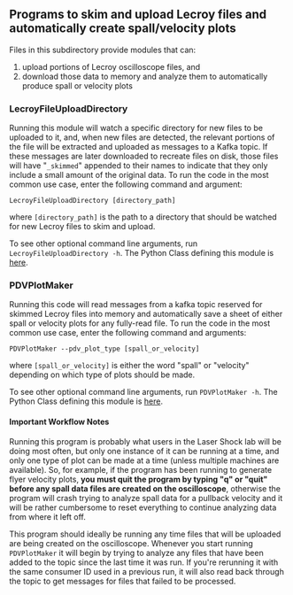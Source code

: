 ## Programs to skim and upload Lecroy files and automatically create spall/velocity plots

Files in this subdirectory provide modules that can:
1. upload portions of Lecroy oscilloscope files, and 
1. download those data to memory and analyze them to automatically produce spall or velocity plots

### LecroyFileUploadDirectory

Running this module will watch a specific directory for new files to be uploaded to it, and, when new files are detected, the relevant portions of the file will be extracted and uploaded as messages to a Kafka topic. If these messages are later downloaded to recreate files on disk, those files will have "`_skimmed`" appended to their names to indicate that they only include a small amount of the original data. To run the code in the most common use case, enter the following command and argument:

`LecroyFileUploadDirectory [directory_path]`

where `[directory_path]` is the path to a directory that should be watched for new Lecroy files to skim and upload.

To see other optional command line arguments, run `LecroyFileUploadDirectory -h`. The Python Class defining this module is [here](./lecroy_file_upload_directory.py).

### PDVPlotMaker

Running this code will read messages from a kafka topic reserved for skimmed Lecroy files into memory and automatically save a sheet of either spall or velocity plots for any fully-read file. To run the code in the most common use case, enter the following command and arguments:

`PDVPlotMaker --pdv_plot_type [spall_or_velocity]`

where `[spall_or_velocity]` is either the word "spall" or "velocity" depending on which type of plots should be made.

To see other optional command line arguments, run `PDVPlotMaker -h`. The Python Class defining this module is [here](./pdv_plot_maker.py).

#### Important Workflow Notes ####

Running this program is probably what users in the Laser Shock lab will be doing most often, but only one instance of it can be running at a time, and only one type of plot can be made at a time (unless multiple machines are available). So, for example, if the program has been running to generate flyer velocity plots, **you must quit the program by typing "q" or "quit" before any spall data files are created on the oscilloscope**, otherwise the program will crash trying to analyze spall data for a pullback velocity and it will be rather cumbersome to reset everything to continue analyzing data from where it left off.

This program should ideally be running any time files that will be uploaded are being created on the oscilloscope. Whenever you start running `PDVPlotMaker` it will begin by trying to analyze any files that have been added to the topic since the last time it was run. If you're rerunning it with the same consumer ID used in a previous run, it will also read back through the topic to get messages for files that failed to be processed. 
